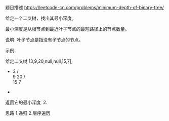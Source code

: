 题目描述
https://leetcode-cn.com/problems/minimum-depth-of-binary-tree/

给定一个二叉树，找出其最小深度。

最小深度是从根节点到最近叶子节点的最短路径上的节点数量。

说明: 叶子节点是指没有子节点的节点。

示例:

给定二叉树 [3,9,20,null,null,15,7],

+
    3
   / \
  9  20
    /  \
   15   7

+  
返回它的最小深度  2.

思路
1.递归
2.层序遍历
